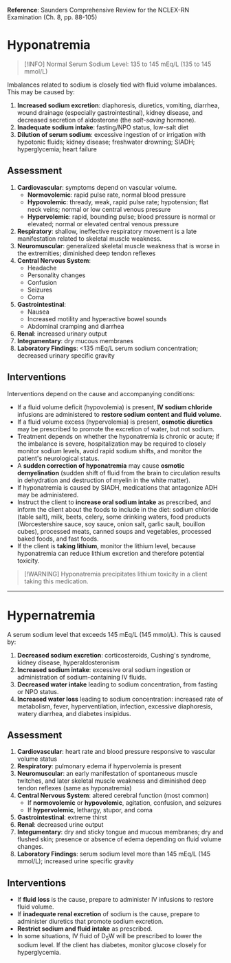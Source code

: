 **Reference**: Saunders Comprehensive Review for the NCLEX-RN Examination (Ch. 8, pp. 88-105)

# Hyponatremia
>[!INFO] Normal Serum Sodium Level: 135 to 145 mEq/L (135 to 145 mmol/L)

Imbalances related to sodium is closely tied with fluid volume imbalances. This may be caused by:
1. **Increased sodium excretion**: diaphoresis, diuretics, vomiting, diarrhea, wound drainage (especially gastrointestinal), kidney disease, and decreased secretion of aldosterone (the *salt-saving* hormone).
2. **Inadequate sodium intake**: fasting/NPO status, low-salt diet
3. **Dilution of serum sodium**: excessive ingestion of or irrigation with hypotonic fluids; kidney disease; freshwater drowning; SIADH; hyperglycemia; heart failure
## Assessment
1. **Cardiovascular**: symptoms depend on vascular volume.
	- **Normovolemic**: rapid pulse rate, normal blood pressure
	- **Hypovolemic**: thready, weak, rapid pulse rate; hypotension; flat neck veins; normal or low central venous pressure
	- **Hypervolemic**: rapid, bounding pulse; blood pressure is normal or elevated; normal or elevated central venous pressure
2. **Respiratory**: shallow, ineffective respiratory movement is a late manifestation related to skeletal muscle weakness.
3. **Neuromuscular**: generalized skeletal muscle weakness that is worse in the extremities; diminished deep tendon reflexes
4. **Central Nervous System**: 
	- Headache
	- Personality changes
	- Confusion
	- Seizures
	- Coma
5. **Gastrointestinal**:
	- Nausea
	- Increased motility and hyperactive bowel sounds
	- Abdominal cramping and diarrhea
6. **Renal**: increased urinary output
7. **Integumentary**: dry mucous membranes
8. **Laboratory Findings**: <135 mEq/L serum sodium concentration; decreased urinary specific gravity
## Interventions
Interventions depend on the cause and accompanying conditions:
- If a fluid volume deficit (hypovolemia) is present, **IV sodium chloride** infusions are administered to **restore sodium content and fluid volume**.
- If a fluid volume excess (hypervolemia) is present, **osmotic diuretics** may be prescribed to promote the excretion of water, but not sodium.
- Treatment depends on whether the hyponatremia is chronic or acute; if the imbalance is severe, hospitalization may be required to closely monitor sodium levels, avoid rapid sodium shifts, and monitor the patient's neurological status.
- A **sudden correction of hyponatremia** may cause **osmotic demyelination** (sudden shift of fluid from the brain to circulation results in dehydration and destruction of myelin in the white matter).
- If hyponatremia is caused by SIADH, medications that antagonize ADH may be administered.
- Instruct the client to **increase oral sodium intake** as prescribed, and inform the client about the foods to include in the diet: sodium chloride (table salt), milk, beets, celery, some drinking waters, food products (Worcestershire sauce, soy sauce, onion salt, garlic sault, bouillon cubes), processed meats, canned soups and vegetables, processed baked foods, and fast foods.
- If the client is **taking lithium**, monitor the lithium level, because hyponatremia can reduce lithium excretion and therefore potential toxicity.
>[!WARNING] Hyponatremia precipitates lithium toxicity in a client taking this medication.

___
# Hypernatremia
A serum sodium level that exceeds 145 mEq/L (145 mmol/L). This is caused by:
1. **Decreased sodium excretion**: corticosteroids, Cushing's syndrome, kidney disease, hyperaldosteronism
2. **Increased sodium intake**: excessive oral sodium ingestion or administration of sodium-containing IV fluids.
3. **Decreased water intake** leading to sodium concentration, from fasting or NPO status.
4. **Increased water loss** leading to sodium concentration: increased rate of metabolism, fever, hyperventilation, infection, excessive diaphoresis, watery diarrhea, and diabetes insipidus.
## Assessment
1. **Cardiovascular**: heart rate and blood pressure responsive to vascular volume status
2. **Respiratory**: pulmonary edema if hypervolemia is present
3. **Neuromuscular**: an early manifestation of spontaneous muscle twitches, and later skeletal muscle weakness and diminished deep tendon reflexes (same as hyponatremia)
4. **Central Nervous System**: altered cerebral function (most common)
	- If **normovolemic** or **hypovolemic**, agitation, confusion, and seizures
	- If **hypervolemic**, lethargy, stupor, and coma
5. **Gastrointestinal**: extreme thirst
6. **Renal**: decreased urine output
7. **Integumentary**: dry and sticky tongue and mucous membranes; dry and flushed skin; presence or absence of edema depending on fluid volume changes.
8. **Laboratory Findings**: serum sodium level more than 145 mEq/L (145 mmol/L); increased urine specific gravity
## Interventions
- If **fluid loss** is the cause, prepare to administer IV infusions to restore fluid volume.
- If **inadequate renal excretion** of sodium is the cause, prepare to administer diuretics that promote sodium excretion.
- **Restrict sodium and fluid intake** as prescribed.
- In some situations, IV fluid of D<sub>5</sub>W will be prescribed to lower the sodium level. If the client has diabetes, monitor glucose closely for hyperglycemia.